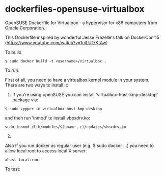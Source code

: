 dockerfiles-opensuse-virtualbox
===============================

OpenSUSE Dockerfile for Virtualbox - a hypervisor for x86 computers from Oracle Corporation. 

This Dockerfile inspired by wonderful Jesse Frazelle's talk on DockerCon'15 (https://www.youtube.com/watch?v=1qlLUf7KtAw)  


To build:

```
$ sudo docker build -t <username>/virtualbox .
```

To run: 

First of all, you need to have a virtualbox kernel module in your system. There are two ways to install it:

1) If you're using openSUSE you can install 'virtualbox-host-kmp-desktop' package via:

```
$ sudo zypper in virtualbox-host-kmp-desktop 
```

and then run 'inmod' to install vboxdrv.ko: 

```
sudo insmod /lib/modules/$(uname -r)/updates/vboxdrv.ko
```

2) 

Also if you run docker as regular user (e.g. $ sudo docker ...) you need to allow local:root to access local X server:

```
xhost local:root
```



To test:

```
```

```
```

